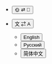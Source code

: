 * <button class="navbar-button" onclick="toggleDarkMode()"> 🌞 ⇄ 🌙 </button>

* <button class="navbar-button"> 文 ⇄ A </button>
    * <button class="navbar-button" onclick="changeLanguage('en')">English</button>
    * <button class="navbar-button" onclick="changeLanguage('ru')">Русский</button>
    * <button class="navbar-button" onclick="changeLanguage('zh-Hans')">简体中文</button>